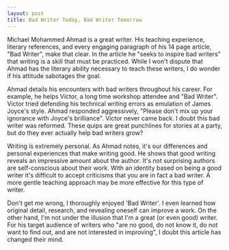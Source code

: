 ```yaml
---
layout: post
title: Bad Writer Today, Bad Writer Tomorrow
---
```


Michael Mohammed Ahmad is a great writer. His teaching experience, literary references, and every engaging paragraph of his 14 page article, "Bad Writer", make that clear. In the article he "seeks to inspire bad writers" that writing is a skill that must be practiced. While I won't dispute that Ahmad has the literary ability necessary to teach these writers, I do wonder if his attitude sabotages the goal.

Ahmad details his encounters with bad writers throughout his career. For example, he helps Victor, a long time workshop attendee and "Bad Writer". Victor tried defending his technical writing errors as emulation of James Joyce's style. Ahmad responded aggressively, "Please don't mix up your ignorance with Joyce's brilliance". Victor never came back. I doubt this bad writer was reformed. These quips are great punchlines for stories at a party, but do they ever actually help bad writers grow?

Writing is extremely personal. As Ahmad notes, it's our differences and personal experiences that make writing good. He shows that good writing reveals an impressive amount about the author. It's not surprising authors are self-conscious about their work. With an identity based on being a good writer it's difficult to accept criticisms that you are in fact a bad writer. A more gentle teaching approach may be more effective for this type of writer.

Don't get me wrong, I thoroughly enjoyed 'Bad Writer'. I even learned how original detail, research, and revealing oneself can improve a work. On the other hand, I'm not under the illusion that I'm a great (or even good) writer. For his target audience of writers who "are no good, do not know it, do not want to find out, and are not interested in improving", I doubt this article has changed their mind.
